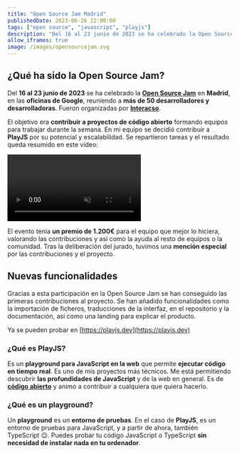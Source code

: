 ```yaml
---
title: "Open Source Jam Madrid"
publishedDate: 2023-06-26 22:00:00
tags: ["open source", "javascript", "playjs"]
description: "Del 16 al 23 junio de 2023 se ha celebrado la Open Source Jam en Madrid"
allow_iframes: true
image: /images/opensourcejam.svg
---
```


## ¿Qué ha sido la Open Source Jam?

Del **16 al 23 junio de 2023** se ha celebrado la <a href="https://www.opensourcejam.com/" target="_blank">**Open Source Jam**</a> en **Madrid**, en las **oficinas de Google**, reuniendo a **más de 50 desarrolladores y desarrolladoras**. Fueron organizadas por <a href="https://www.interacso.com/" target="_blank">**Interacso**</a>.

El objetivo era **contribuir a proyectos de código abierto** formando equipos para trabajar durante la semana. En mi equipo se decidió contribuir a **PlayJS** por su potencial y escalabilidad. Se repartieron tareas y el resultado queda resumido en este vídeo:

<video autoplay muted>
    <source src="/videos/playjs05.webm" type="video/webm">
</video>

El evento tenía **un premio de 1.200€** para el equipo que mejor lo hiciera, valorando las contribuciones y así como la ayuda al resto de equipos o la comunidad. Tras la deliberación del jurado, tuvimos una **mención especial** por las contribuciones y el proyecto.

## Nuevas funcionalidades

Gracias a esta participación en la Open Source Jam se han conseguido las primeras contribuciones al proyecto. Se han añadido funcionalidades como la importación de ficheros, traducciones de la interfaz, en el repositorio y la documentación, así como una landing para explicar el producto.

Ya se pueden probar en [https://playjs.dev](https://playjs.dev)

### ¿Qué es PlayJS?

Es un **playground para JavaScript en la web** que permite **ejecutar código en tiempo real**. Es uno de mis proyectos más técnicos. Me está permitiendo descubrir **las profundidades de JavaScript** y de la web en general. Es de <a href="https://github.com/salteadorneo/PlayJS" target="_blank">**código abierto**</a> y animo a contribuir a cualquiera que quiera hacerlo.

### ¿Qué es un playground?

Un **playground** es un **entorno de pruebas**. En el caso de **PlayJS**, es un entorno de pruebas para JavaScript, y a partir de ahora, también TypeScript 😉. Puedes probar tu código JavaScript o TypeScript **sin necesidad de instalar nada en tu ordenador**.
